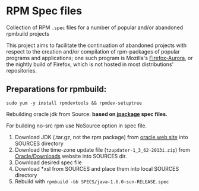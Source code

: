 RPM Spec files
==============

Collection of RPM `.spec` files for a number of popular and/or abandoned rpmbuild
projects

This project aims to facilitate the continuation of abandoned projects with
respect to the creation and/or compilation of rpm-packages of popular programs
and applications; one such program is Mozilla's 
[Firefox-Aurora](http://www.mozilla.org/en-US/firefox/aurora/),
or the nightly build of Firefox, which is not hosted in most distributions' 
repositories.





Preparations for rpmbuild:
--------------------------
    
    sudo yum -y install rpmdevtools && rpmdev-setuptree



Rebuilding oracle jdk from Source:
**based on [jpackage](http://www.jpackage.org/develdocs.php#rebuilding) spec files.**

For building no-src rpm use NoSource option in spec file.

1. Download JDK (.tar.gz, not the rpm package) from [oracle web site](http://www.oracle.com/technetwork/java/) into SOURCES directory
2. Download the time-zone update file (`tzupdater-1_3_62-2013i.zip`) from [Oracle/Downloads](http://www.oracle.com/technetwork/java/javase/downloads/index.html) website into SOURCES dir.
3. Download desired spec file 
4. Download *xsl from SOURCES and place them into local SOURCES directory
5. Rebuild with
```rpmbuild -bb SPECS/java-1.6.0-sun-RELEASE.spec```
